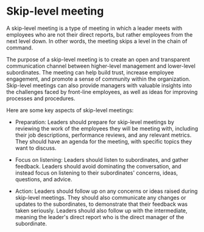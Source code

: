 # Skip-level meeting

A skip-level meeting is a type of meeting in which a leader meets with employees who are not their direct reports, but rather employees from the next level down. In other words, the meeting skips a level in the chain of command.

The purpose of a skip-level meeting is to create an open and transparent communication channel between higher-level management and lower-level subordinates. The meeting can help build trust, increase employee engagement, and promote a sense of community within the organization. Skip-level meetings can also provide managers with valuable insights into the challenges faced by front-line employees, as well as ideas for improving processes and procedures.

Here are some key aspects of skip-level meetings:

* Preparation: Leaders should prepare for skip-level meetings by reviewing the work of the employees they will be meeting with, including their job descriptions, performance reviews, and any relevant metrics. They should have an agenda for the meeting, with specific topics they want to discuss.

* Focus on listening: Leaders should listen to subordinates, and gather feedback. Leaders should avoid dominating the conversation, and instead focus on listening to their subordinates' concerns, ideas, questions, and advice.

* Action: Leaders should follow up on any concerns or ideas raised during skip-level meetings. They should also communicate any changes or updates to the subordinates, to demonstrate that their feedback was taken seriously. Leaders should also follow up with the intermediate, meaning the leader's direct report who is the direct manager of the subordinate.
